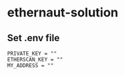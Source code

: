 # ethernaut-solution

## Set .env file
```.env
PRIVATE_KEY = ""
ETHERSCAN_KEY = ""
MY_ADDRESS = ""
```